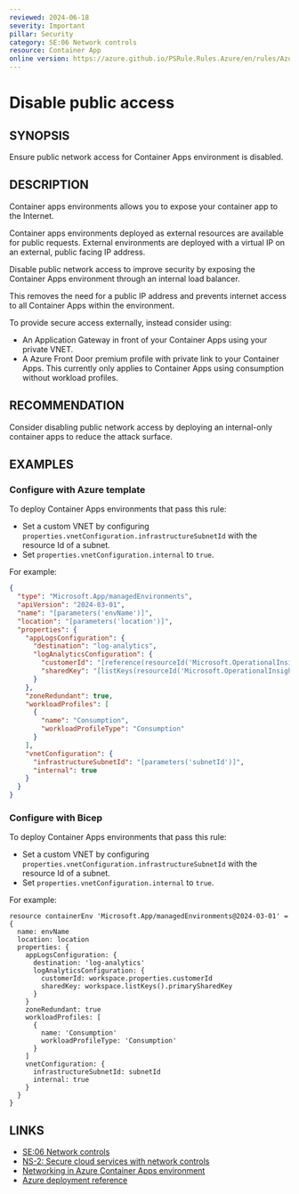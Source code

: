 ```yaml
---
reviewed: 2024-06-18
severity: Important
pillar: Security
category: SE:06 Network controls
resource: Container App
online version: https://azure.github.io/PSRule.Rules.Azure/en/rules/Azure.ContainerApp.PublicAccess/
---
```


# Disable public access

## SYNOPSIS

Ensure public network access for Container Apps environment is disabled.

## DESCRIPTION

Container apps environments allows you to expose your container app to the Internet.

Container apps environments deployed as external resources are available for public requests.
External environments are deployed with a virtual IP on an external, public facing IP address.

Disable public network access to improve security by exposing the Container Apps environment through an internal load balancer.

This removes the need for a public IP address and prevents internet access to all Container Apps within the environment.

To provide secure access externally, instead consider using:

- An Application Gateway in front of your Container Apps using your private VNET.
- A Azure Front Door premium profile with private link to your Container Apps.
  This currently only applies to Container Apps using consumption without workload profiles.

## RECOMMENDATION

Consider disabling public network access by deploying an internal-only container apps to reduce the attack surface.

## EXAMPLES

### Configure with Azure template

To deploy Container Apps environments that pass this rule:

- Set a custom VNET by configuring `properties.vnetConfiguration.infrastructureSubnetId` with the resource Id of a subnet.
- Set `properties.vnetConfiguration.internal` to `true`.

For example:

```json
{
  "type": "Microsoft.App/managedEnvironments",
  "apiVersion": "2024-03-01",
  "name": "[parameters('envName')]",
  "location": "[parameters('location')]",
  "properties": {
    "appLogsConfiguration": {
      "destination": "log-analytics",
      "logAnalyticsConfiguration": {
        "customerId": "[reference(resourceId('Microsoft.OperationalInsights/workspaces', parameters('workspaceId')), '2022-10-01').customerId]",
        "sharedKey": "[listKeys(resourceId('Microsoft.OperationalInsights/workspaces', parameters('workspaceId')), '2022-10-01').primarySharedKey]"
      }
    },
    "zoneRedundant": true,
    "workloadProfiles": [
      {
        "name": "Consumption",
        "workloadProfileType": "Consumption"
      }
    ],
    "vnetConfiguration": {
      "infrastructureSubnetId": "[parameters('subnetId')]",
      "internal": true
    }
  }
}
```

### Configure with Bicep

To deploy Container Apps environments that pass this rule:

- Set a custom VNET by configuring `properties.vnetConfiguration.infrastructureSubnetId` with the resource Id of a subnet.
- Set `properties.vnetConfiguration.internal` to `true`.

For example:

```bicep
resource containerEnv 'Microsoft.App/managedEnvironments@2024-03-01' = {
  name: envName
  location: location
  properties: {
    appLogsConfiguration: {
      destination: 'log-analytics'
      logAnalyticsConfiguration: {
        customerId: workspace.properties.customerId
        sharedKey: workspace.listKeys().primarySharedKey
      }
    }
    zoneRedundant: true
    workloadProfiles: [
      {
        name: 'Consumption'
        workloadProfileType: 'Consumption'
      }
    ]
    vnetConfiguration: {
      infrastructureSubnetId: subnetId
      internal: true
    }
  }
}
```

<!-- external:avm avm/res/app/managed-environment infrastructureSubnetId,internal -->

## LINKS

- [SE:06 Network controls](https://learn.microsoft.com/azure/well-architected/security/networking)
- [NS-2: Secure cloud services with network controls](https://learn.microsoft.com/security/benchmark/azure/baselines/azure-container-apps-security-baseline)
- [Networking in Azure Container Apps environment](https://learn.microsoft.com/azure/container-apps/networking)
- [Azure deployment reference](https://learn.microsoft.com/azure/templates/microsoft.app/managedenvironments#vnetconfiguration)
